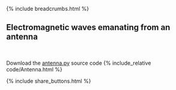 {% include breadcrumbs.html %}

## Electromagnetic waves emanating from an antenna
<div class="header_line"><br/></div>

Download the [antenna.py](code/antenna.py) source code
{% include_relative code/Antenna.html %}

<p style="clear: both;"></p>

{% include share_buttons.html %}